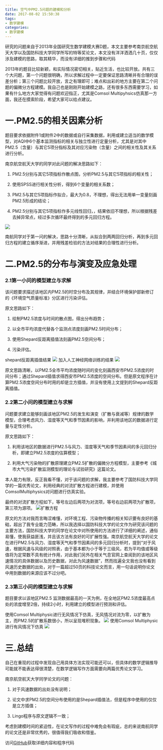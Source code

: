 ```yaml
---
title: 空气中PM2.5问题的建模和分析
date: 2017-08-02 15:50:38
tags:
- 数学建模
categories:
- 数学建模
---
```

研究的问题来自于2013年全国研究生数学建模大赛D题，本文主要参考南京航空航天大学以及国防科技大学同学所写的特等奖论文，本文没有洋洋洒洒几十页，仅仅涉及建模的思路，取其精华，而没有详细的推到步骤和代码
<!--more-->
2013年的题目比较新颖，和实际情况密切相关，贴近生活，也比较开放。共有三个大问题，第一个问题很明确，所以求解过程中一定要保证思路清晰并有合理的误差分析；第三个问题比较开放，言之有理即可；难点和出彩的地方主要在第二个问题的偏微分方程建模。我自己也是刚刚开始建模之路，还有很多东西需要学习，如果有什么地方大家觉得有问题欢迎指正，尤其是Comsol Multipyhsics仿真那一方面，我还在摸索阶段，希望大家可以给点建议。

# 一.PM2.5的相关因素分析

题目要求依据附件1或附件2中的数据或自行采集数据，利用或建立适当的数学模型，对AQI中6个基本监测指标的相关与独立性进行定量分析，尤其是对其中PM2.5（含量）与其它5项分指标及其对应污染物（含量）之间的相关性及其关系进行分析。

南京航空航天大学的同学对此问题的解决思路如下：

1. PM2.5分别与其它5项指标作散点图，分析PM2.5与其它5项指标的相关性；

2. 使用SPSS进行相关性分析，得到6个变量的相关系数；

3. PM2.5与其它5项指标作拟合，最大为0.8，不理想，得出无法用单一变量刻画PM2.5形成的结论；

4. PM2.5分别与其它5项指标作多元线性回归，，结果依旧不理想，所以根据残差去掉异常点，经过多次循环最终得到的多元回归方程。

![](http://img.blog.csdn.net/20170807162331373?watermark/2/text/aHR0cDovL2Jsb2cuY3Nkbi5uZXQvTWV0cm9wb2xpc19jbg==/font/5a6L5L2T/fontsize/400/fill/I0JBQkFCMA==/dissolve/70/gravity/Center)

南航同学对于第一问的解决，思路十分清晰，从拟合到两两回归分析，再到多元回归方程的建立循序渐进，并用残差检验的方法对结果的合理性进行分析。

# 二.PM2.5的分布与演变及应急处理

### 2.1第一小问的模型建立与求解

该问题要求描述该地区内PM2.5的时空分布及其规律，并结合环境保护部新修订的《环境空气质量标准》分区进行污染评估。

原文思路如下：

1. 绘制PM2.5浓度与时间的散点图，得出分布趋势；

2. 以全市平均浓度代替各个监测点浓度刻画PM2.5时间分布；

3. 使用Shepard反距离插值法刻画PM2.5空间分布；

4. 污染评估。

shepard反距离插值结果
![](http://img.blog.csdn.net/20170807162725122?watermark/2/text/aHR0cDovL2Jsb2cuY3Nkbi5uZXQvTWV0cm9wb2xpc19jbg==/font/5a6L5L2T/fontsize/400/fill/I0JBQkFCMA==/dissolve/70/gravity/Center)
加入人工神经网络训练的结果
![](http://img.blog.csdn.net/20170807162839680?watermark/2/text/aHR0cDovL2Jsb2cuY3Nkbi5uZXQvTWV0cm9wb2xpc19jbg==/font/5a6L5L2T/fontsize/400/fill/I0JBQkFCMA==/dissolve/70/gravity/Center)

原文思路清晰，以PM2.5全市平均浓度随时间的变化刻画西安市PM2.5浓度的时间分布；通过Shepard插值求得西安市PM2.5浓度的空间分布。但是原文程序在计算PM2.5浓度空间分布时用的却是立方插值，并没有使用上文提到的Shepard反距离插值。

### 2.2第二小问的模型建立与求解
问题要求建立能够刻画该地区PM2.5的发生和演变（扩散与衰减等）规律的数学模型，合理考虑风力、湿度等天气和季节因素的影响，并利用该地区的数据进行定量与定性分析。

原文思路如下：

1. 利用该地区的数据进行PM2.5与风力、湿度等天气和季节因素间的多元回归分析，即建立PM2.5浓度的估算模型；

2. 利用大气污染物的扩散原理建立PM2.5扩散的偏微分方程模型，主要参考《城市大气污染扩散监测模型的理论与试验研究》这篇论文。

本人能力有限，反正我看不懂，对于该问题的求解，我主要参考了国防科技大学同学的一篇优秀论文，利用经典的对流扩散方程进行建模，并使用ComsolMultiphysics对问题进行仿真实验。

最终的对流扩散方程如下，等号左边后两项为对流项，等号右边前两项为扩散项，第三项为源项。
![扩散方程](http://img.blog.csdn.net/20170807162950558)

原文的方法对我而言晦涩难懂，对环境工程、污染物传播的相关知识要有良好的基础，超出了我专业能力范畴，所以我选择以国防科技大学的论文作为研究该问题的主要方法，国防科技大学的同学在论文中对所使用的方法进行了详细的阐述，通俗易懂，使我获益匪浅，并且该方法有良好的可扩展性强。南京航空航天大学的论文在进行PM2.5与风力、湿度等天气和季节因素间的多元回归分析时，提到“对于风速，根据风速与风级的对照表，由于基本都为小于等于三级风，若为平均值或等级值将为定常数不具有统计作用，对此我们另外在相关气息官网上查阅到的该地区风速情况的具体数据以及历史数据，对此为风速数据”，然而找遍全文我也没有看到风速历史数据的出处，对于一篇超过50页的科技论文而言，用一句话说明你论文中用到数据的来源应该不过分吧。
### 2.3第三小问的模型建立与求解

题目要求以该地区PM2.5 监测数据最高的一天为例，在全地区PM2.5浓度最高点处的浓度增至2倍，持续2小时，利用建立的模型进行预测和评估。

使用Comsol Multiphysic进行无风情况下仿真，无风情况对流为零，以扩散为主，而PM2.5的扩散系数很小，所以呈现堆积现象。
![](http://img.blog.csdn.net/20170807163533727)
使用Comsol Multiphysic进行有风情况下仿真
![](http://img.blog.csdn.net/20170807163608282)
# 三.总结

自己在重现的过程中发现自己用具体方法实现可能还可以，但具体的数学逻辑推导可能就不能表达得很清楚，在数学逻辑写作方面需要向两篇优秀论文学习。

南京航空航天大学同学论文的问题：

1. 对于风速数据的出处没有说明；

2. 论文中求PM2.5的空间分布使用的是Shepard插值法，但是程序中使用的仅仅是立方插值；

3. Lingo程序与原文逻辑不一致；

考虑到建模时间的紧迫性，在论文写作的过程中难免会有瑕疵，总的来说南航同学的论文还是非常优秀的，很值得我们吸收和借鉴。

访问[GitHub](https://github.com/Nirvana-cn/PM2.5.git)获取详细内容和程序代码